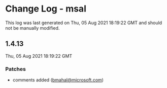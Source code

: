 # Change Log - msal

This log was last generated on Thu, 05 Aug 2021 18:19:22 GMT and should not be manually modified.

<!-- Start content -->

## 1.4.13

Thu, 05 Aug 2021 18:19:22 GMT

### Patches

- comments added  (bmahal@microsoft.com)
